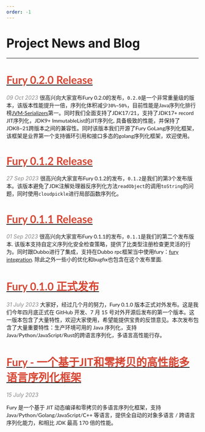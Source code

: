 ```yaml
---
order: -1
---
```

# <font size="6">Project News and Blog</font>
------

# [<font color="#d74633" face="Lato,Roboto,Arial,sans-serif">Fury 0.2.0 Release</font>](/blog/fury_0_2_0_release)

<font color="#888888">*09 Oct 2023*</font>
<font face="Lato,Roboto,Arial,sans-serif">
很高兴向大家宣布Fury 0.2.0的发布，`0.2.0`是一个非常重量级的版本，该版本性能提升一倍，序列化体积减少`30%~50%`，目前性能是Java序列化排行榜[JVM-Serializers](https://github.com/eishay/jvm-serializers/wiki)第一。同时我们全面支持了JDK17/21，支持了JDK17+ record JIT序列化，JDK9+ ImmutableList的JIT序列化, 具备极致的性能，并保持了JDK8~21跨版本之间的兼容性。同时该版本我们开源了Fury GoLang序列化框架，该框架是业界第一个支持循环引用和接口多态的golang序列化框架，欢迎使用。

</font>

# [<font color="#d74633" face="Lato,Roboto,Arial,sans-serif">Fury 0.1.2 Release</font>](/blog/fury_0_1_2_release)

<font color="#888888">*27 Sep 2023*</font>
<font face="Lato,Roboto,Arial,sans-serif">
很高兴向大家宣布Fury 0.1.2的发布，`0.1.2`是我们的第3个发布版本。该版本避免了JDK注解处理器反序列化方法`readObject`的调用`toString`的问题，同时使用`cloudpickle`进行局部函数序列化。
</font>


# [<font color="#d74633" face="Lato,Roboto,Arial,sans-serif">Fury 0.1.1 Release</font>](/blog/fury_0_1_1_release)

<font color="#888888">*01 Sep 2023*</font>
<font face="Lato,Roboto,Arial,sans-serif">
很高兴向大家宣布Fury 0.1.1的发布，`0.1.1`是我们的第二个发布版本. 该版本支持自定义序列化安全检查策略，提供了比类型注册检查更灵活的行为。同时跟Dubbo进行了集成，支持在Dubbo rpc框架当中使用fury：[fury integration](https://github.com/fury-project/dubbo-serialization-fury/releases/tag/v0.1.1). 除此之外一些小的优化和bugfix也包含在这个发布里面.
</font>

# [<font color="#d74633" face="Lato,Roboto,Arial,sans-serif">Fury 0.1.0 正式发布</font>](/blog/fury_0_1_0_release)

<font color="#888888">*31 July 2023*</font>
<font face="Lato,Roboto,Arial,sans-serif">
大家好，经过几个月的努力，Fury 0.1.0 版本正式对外发布。这是我们今年四月底正式在 GitHub 开发、7 月 15 号对外开源后发布的第一个版本。这一版本包含了大量特性，欢迎大家使用，希望能提供宝贵的反馈意见。本次发布包含了大量重要特性：生产环境可用的 Java 序列化，支持Java/Python/JavaScript/Rust的跨语言序列化，多语言高性能行存。
</font>

# [<font color="#d74633" face="Lato,Roboto,Arial,sans-serif">Fury - 一个基于JIT和零拷贝的高性能多语言序列化框架</font>](/blog/fury_blazing_fast_multiple_language_serialization_framework)

<font color="#888888">*15 July 2023*</font>

<font face="Lato,Roboto,Arial,sans-serif">
Fury 是一个基于 JIT 动态编译和零拷贝的多语言序列化框架，支持 Java/Python/Golang/JavaScript/C++ 等语言，提供全自动的对象多语言 / 跨语言序列化能力，和相比 JDK 最高 170 倍的性能。
</font>


<br />
<br />
<br />
